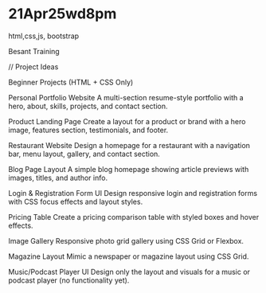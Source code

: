# 21Apr25wd8pm 
 html,css,js, bootstrap




Besant Training 




// Project Ideas 

Beginner Projects (HTML + CSS Only)

Personal Portfolio Website
A multi-section resume-style portfolio with a hero, about, skills, projects, and contact section.

Product Landing Page
Create a layout for a product or brand with a hero image, features section, testimonials, and footer.

Restaurant Website
Design a homepage for a restaurant with a navigation bar, menu layout, gallery, and contact section.

Blog Page Layout
A simple blog homepage showing article previews with images, titles, and author info.

Login & Registration Form UI
Design responsive login and registration forms with CSS focus effects and layout styles.

Pricing Table
Create a pricing comparison table with styled boxes and hover effects.

Image Gallery
Responsive photo grid gallery using CSS Grid or Flexbox.

Magazine Layout
Mimic a newspaper or magazine layout using CSS Grid.

Music/Podcast Player UI
Design only the layout and visuals for a music or podcast player (no functionality yet).